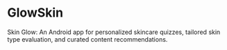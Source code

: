 # GlowSkin
Skin Glow: An Android app for personalized skincare quizzes, tailored skin type evaluation, and curated content recommendations.
